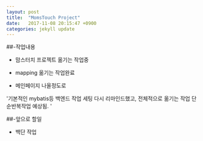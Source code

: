 ```yaml
---
layout: post
title:  "MomsTouch Project"
date:   2017-11-08 20:15:47 +0900
categories: jekyll update
---
```


##-작업내용  

- 맘스터치 프로젝트 옮기는 작업중  

- mapping 옮기는 작업완료  

- 메인페이지 나올정도로  






'기본적인 mybatis등 백엔드 작업 세팅 다시 리마인드했고, 전체적으로 옮기는 작업 단순반복작업 예상됨. '  




##-앞으로 할일

- 백단 작업
